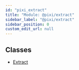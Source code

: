 ```yaml
---
id: "pixi_extract"
title: "Module: @pixi/extract"
sidebar_label: "@pixi/extract"
sidebar_position: 0
custom_edit_url: null
---
```


## Classes

- [Extract](../classes/pixi_extract.Extract.md)
